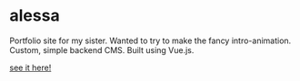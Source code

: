 # alessa
Portfolio site for my sister. Wanted to try to make the fancy intro-animation. Custom, simple backend CMS. Built using Vue.js.

[see it here!](alessateresa.art)
